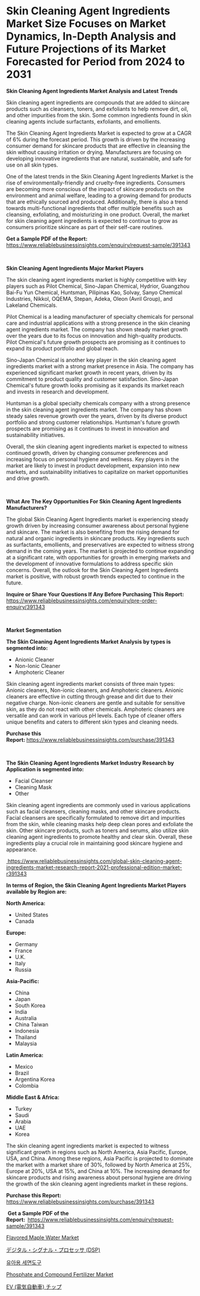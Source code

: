 <p><h1>Skin Cleaning Agent Ingredients Market Size Focuses on Market Dynamics, In-Depth Analysis and Future Projections of its Market Forecasted for Period from 2024 to 2031</h1></p><p><strong>Skin Cleaning Agent Ingredients Market Analysis and Latest Trends</strong></p>
<p><p>Skin cleaning agent ingredients are compounds that are added to skincare products such as cleansers, toners, and exfoliants to help remove dirt, oil, and other impurities from the skin. Some common ingredients found in skin cleaning agents include surfactants, exfoliants, and emollients.</p><p>The Skin Cleaning Agent Ingredients Market is expected to grow at a CAGR of 6% during the forecast period. This growth is driven by the increasing consumer demand for skincare products that are effective in cleansing the skin without causing irritation or drying. Manufacturers are focusing on developing innovative ingredients that are natural, sustainable, and safe for use on all skin types.</p><p>One of the latest trends in the Skin Cleaning Agent Ingredients Market is the rise of environmentally-friendly and cruelty-free ingredients. Consumers are becoming more conscious of the impact of skincare products on the environment and animal welfare, leading to a growing demand for products that are ethically sourced and produced. Additionally, there is also a trend towards multi-functional ingredients that offer multiple benefits such as cleansing, exfoliating, and moisturizing in one product. Overall, the market for skin cleaning agent ingredients is expected to continue to grow as consumers prioritize skincare as part of their self-care routines.</p></p>
<p><strong>Get a Sample PDF of the Report:&nbsp;</strong> <a href="https://www.reliablebusinessinsights.com/enquiry/request-sample/391343">https://www.reliablebusinessinsights.com/enquiry/request-sample/391343</a></p>
<p>&nbsp;</p>
<p><strong>Skin Cleaning Agent Ingredients Major Market Players</strong></p>
<p><p>The skin cleaning agent ingredients market is highly competitive with key players such as Pilot Chemical, Sino-Japan Chemical, Hydrior, Guangzhou Bai-Fu Yun Chemical, Huntsman, Pilipinas Kao, Solvay, Sanyo Chemical Industries, Nikkol, OQEMA, Stepan, Adeka, Oleon (Avril Group), and Lakeland Chemicals. </p><p>Pilot Chemical is a leading manufacturer of specialty chemicals for personal care and industrial applications with a strong presence in the skin cleaning agent ingredients market. The company has shown steady market growth over the years due to its focus on innovation and high-quality products. Pilot Chemical's future growth prospects are promising as it continues to expand its product portfolio and global reach.</p><p>Sino-Japan Chemical is another key player in the skin cleaning agent ingredients market with a strong market presence in Asia. The company has experienced significant market growth in recent years, driven by its commitment to product quality and customer satisfaction. Sino-Japan Chemical's future growth looks promising as it expands its market reach and invests in research and development.</p><p>Huntsman is a global specialty chemicals company with a strong presence in the skin cleaning agent ingredients market. The company has shown steady sales revenue growth over the years, driven by its diverse product portfolio and strong customer relationships. Huntsman's future growth prospects are promising as it continues to invest in innovation and sustainability initiatives.</p><p>Overall, the skin cleaning agent ingredients market is expected to witness continued growth, driven by changing consumer preferences and increasing focus on personal hygiene and wellness. Key players in the market are likely to invest in product development, expansion into new markets, and sustainability initiatives to capitalize on market opportunities and drive growth.</p></p>
<p>&nbsp;</p>
<p><strong>What Are The Key Opportunities For Skin Cleaning Agent Ingredients Manufacturers?</strong></p>
<p><p>The global Skin Cleaning Agent Ingredients market is experiencing steady growth driven by increasing consumer awareness about personal hygiene and skincare. The market is also benefiting from the rising demand for natural and organic ingredients in skincare products. Key ingredients such as surfactants, emollients, and preservatives are expected to witness strong demand in the coming years. The market is projected to continue expanding at a significant rate, with opportunities for growth in emerging markets and the development of innovative formulations to address specific skin concerns. Overall, the outlook for the Skin Cleaning Agent Ingredients market is positive, with robust growth trends expected to continue in the future.</p></p>
<p><strong>Inquire or Share Your Questions If Any Before Purchasing This Report:</strong> <a href="https://www.reliablebusinessinsights.com/enquiry/pre-order-enquiry/391343">https://www.reliablebusinessinsights.com/enquiry/pre-order-enquiry/391343</a></p>
<p>&nbsp;</p>
<p><strong>Market Segmentation</strong></p>
<p><strong>The Skin Cleaning Agent Ingredients Market Analysis by types is segmented into:</strong></p>
<p><ul><li>Anionic Cleaner</li><li>Non-Ionic Cleaner</li><li>Amphoteric Cleaner</li></ul></p>
<p><p>Skin cleaning agent ingredients market consists of three main types: Anionic cleaners, Non-ionic cleaners, and Amphoteric cleaners. Anionic cleaners are effective in cutting through grease and dirt due to their negative charge. Non-ionic cleaners are gentle and suitable for sensitive skin, as they do not react with other chemicals. Amphoteric cleaners are versatile and can work in various pH levels. Each type of cleaner offers unique benefits and caters to different skin types and cleaning needs.</p></p>
<p><strong>Purchase this Report:&nbsp;</strong><a href="https://www.reliablebusinessinsights.com/purchase/391343">https://www.reliablebusinessinsights.com/purchase/391343</a></p>
<p>&nbsp;</p>
<p><strong>The Skin Cleaning Agent Ingredients Market Industry Research by Application is segmented into:</strong></p>
<p><ul><li>Facial Cleanser</li><li>Cleaning Mask</li><li>Other</li></ul></p>
<p><p>Skin cleaning agent ingredients are commonly used in various applications such as facial cleansers, cleaning masks, and other skincare products. Facial cleansers are specifically formulated to remove dirt and impurities from the skin, while cleaning masks help deep clean pores and exfoliate the skin. Other skincare products, such as toners and serums, also utilize skin cleaning agent ingredients to promote healthy and clear skin. Overall, these ingredients play a crucial role in maintaining good skincare hygiene and appearance.</p></p>
<p><a href="https://www.reliablebusinessinsights.com/global-skin-cleaning-agent-ingredients-market-research-report-2021-professional-edition-market-r391343">&nbsp;https://www.reliablebusinessinsights.com/global-skin-cleaning-agent-ingredients-market-research-report-2021-professional-edition-market-r391343</a></p>
<p><strong>In terms of Region, the Skin Cleaning Agent Ingredients Market Players available by Region are:</strong></p>
<p>
    <p> <strong> North America: </strong>
        <ul>
            <li>United States</li>
            <li>Canada</li>
        </ul>
        </p> 
    <p> <strong> Europe: </strong>
        <ul>
            <li>Germany</li>
            <li>France</li>
            <li>U.K.</li>
            <li>Italy</li>
            <li>Russia</li>
        </ul>
        </p> 
    <p> <strong> Asia-Pacific: </strong>
        <ul>
            <li>China</li>
            <li>Japan</li>
            <li>South Korea</li>
            <li>India</li>
            <li>Australia</li>
            <li>China Taiwan</li>
            <li>Indonesia</li>
            <li>Thailand</li>
            <li>Malaysia</li>
        </ul>
        </p> 
    <p> <strong> Latin America: </strong>
        <ul>
            <li>Mexico</li>
            <li>Brazil</li>
            <li>Argentina Korea</li>
            <li>Colombia</li>
        </ul>
        </p> 
    <p> <strong> Middle East & Africa: </strong>
        <ul>
            <li>Turkey</li>
            <li>Saudi</li>
            <li>Arabia</li>
            <li>UAE</li>
            <li>Korea</li>
        </ul>
    </p>
    </p>
<p><p>The skin cleaning agent ingredients market is expected to witness significant growth in regions such as North America, Asia Pacific, Europe, USA, and China. Among these regions, Asia Pacific is projected to dominate the market with a market share of 30%, followed by North America at 25%, Europe at 20%, USA at 15%, and China at 10%. The increasing demand for skincare products and rising awareness about personal hygiene are driving the growth of the skin cleaning agent ingredients market in these regions.</p></p>
<p><strong>Purchase this Report: </strong><a href="https://www.reliablebusinessinsights.com/purchase/391343">https://www.reliablebusinessinsights.com/purchase/391343</a></p>
<p>&nbsp;<strong>Get a Sample PDF of the Report:&nbsp;&nbsp;</strong><a href="https://www.reliablebusinessinsights.com/enquiry/request-sample/391343">https://www.reliablebusinessinsights.com/enquiry/request-sample/391343</a></p>
<p><strong></strong></p>
<p><p><a href="https://github.com/nicholepatriciadoylenwnrjr0/Market-Research-Report-List-2/blob/main/flavored-maple-water-market.md">Flavored Maple Water Market</a></p><p><a href="https://github.com/DanykaKilback/Market-Research-Report-List-1/blob/main/5148057117647.md">デジタル・シグナル・プロセッサ (DSP)</a></p><p><a href="https://medium.com/@duniacuan221_84163/%EA%B8%80%EB%A1%9C%EB%B2%8C-%EB%B2%A0%EC%9D%B4%EB%B9%84-%EC%84%B8%EB%A9%B4%EC%9A%A9%ED%92%88-%EC%8B%9C%EC%9E%A5-%EA%B7%9C%EB%AA%A8-%EB%B0%8F-%EC%A0%90%EC%9C%A0%EC%9C%A8-%EB%B6%84%EC%84%9D-%EC%A0%9C%ED%92%88-%EC%9C%A0%ED%98%95%EB%B3%84-%EC%9D%91%EC%9A%A9%EB%B3%84-%EC%A7%80%EC%97%AD%EB%B3%84-%EC%98%88%EC%B8%A1-2024-2031-8667e815c364">유아용 세면도구</a></p><p><a href="https://github.com/gamblestampleyjenny50m5sl6/Market-Research-Report-List-3/blob/main/phosphate-and-compound-fertilizer-market.md">Phosphate and Compound Fertilizer Market</a></p><p><a href="https://medium.com/@bessietperez2/%E6%AC%A1%E3%81%AE%E6%96%87%E7%AB%A0%E3%82%92%E6%97%A5%E6%9C%AC%E8%AA%9E%E3%81%AB%E7%BF%BB%E8%A8%B3%E3%81%97%E3%81%A6%E3%81%8F%E3%81%A0%E3%81%95%E3%81%84-%E6%A5%AD%E7%95%8C%E3%81%AE%E4%BA%88%E6%B8%AC%E3%81%AB%E3%82%88%E3%82%8B%E3%81%A8-2024%E5%B9%B4%E3%81%8B%E3%82%892031%E5%B9%B4%E3%81%BE%E3%81%A7%E3%81%AE%E6%9C%9F%E9%96%93%E3%81%AB-%E3%82%B0%E3%83%AD%E3%83%BC%E3%83%90%E3%83%ABev-%E9%9B%BB%E6%B0%97%E8%87%AA%E5%8B%95%E8%BB%8A-%E3%83%81%E3%83%83%E3%83%97%E5%B8%82%E5%A0%B4%E3%81%AE%E8%A6%8F%E6%A8%A1%E3%81%AF-%E3%81%AE%E5%B9%B4%E9%96%93%E6%88%90%E9%95%B7%E7%8E%87%E3%82%92%E7%B5%8C%E9%A8%93%E3%81%99%E3%82%8B%E3%81%93%E3%81%A8%E3%81%8C%E4%BA%88%E6%83%B3%E3%81%95%E3%82%8C%E3%81%A6%E3%81%84%E3%81%BE%E3%81%99-d9653f003538">EV (電気自動車) チップ</a></p></p>